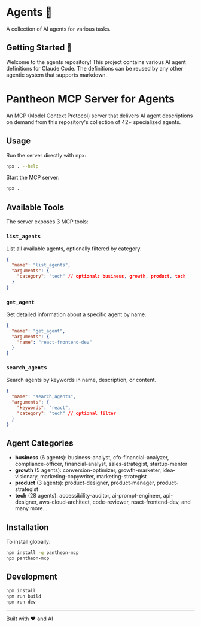 # Agents 🤖

A collection of AI agents for various tasks.

## Getting Started 🚀

Welcome to the agents repository! This project contains various AI agent definitions for Claude Code. The definitions can be reused by any other agentic system that supports markdown.

# Pantheon MCP Server for Agents

An MCP (Model Context Protocol) server that delivers AI agent descriptions on demand from this repository's collection of 42+ specialized agents.

## Usage

Run the server directly with npx:

```bash
npx . --help
```

Start the MCP server:

```bash
npx .
```

## Available Tools

The server exposes 3 MCP tools:

### `list_agents`

List all available agents, optionally filtered by category.

```json
{
  "name": "list_agents",
  "arguments": {
    "category": "tech" // optional: business, growth, product, tech
  }
}
```

### `get_agent`

Get detailed information about a specific agent by name.

```json
{
  "name": "get_agent",
  "arguments": {
    "name": "react-frontend-dev"
  }
}
```

### `search_agents`

Search agents by keywords in name, description, or content.

```json
{
  "name": "search_agents",
  "arguments": {
    "keywords": "react",
    "category": "tech" // optional filter
  }
}
```

## Agent Categories

- **business** (6 agents): business-analyst, cfo-financial-analyzer, compliance-officer, financial-analyst, sales-strategist, startup-mentor
- **growth** (5 agents): conversion-optimizer, growth-marketer, idea-visionary, marketing-copywriter, marketing-strategist
- **product** (3 agents): product-designer, product-manager, product-strategist
- **tech** (28 agents): accessibility-auditor, ai-prompt-engineer, api-designer, aws-cloud-architect, code-reviewer, react-frontend-dev, and many more...

## Installation

To install globally:

```bash
npm install -g pantheon-mcp
npx pantheon-mcp
```

## Development

```bash
npm install
npm run build
npm run dev
```

---

Built with ❤️ and AI
